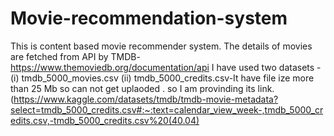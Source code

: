 # Movie-recommendation-system
This is content based movie recommender system. 
The details of movies are fetched from API by TMDB-https://www.themoviedb.org/documentation/api
I have used two datasets -
(i) tmdb_5000_movies.csv 
(ii) tmdb_5000_credits.csv-It have file ize more than 25 Mb so can not get uplaoded . so I am provinding its link.(https://www.kaggle.com/datasets/tmdb/tmdb-movie-metadata?select=tmdb_5000_credits.csv#:~:text=calendar_view_week-,tmdb_5000_credits.csv,-tmdb_5000_credits.csv%20(40.04)

